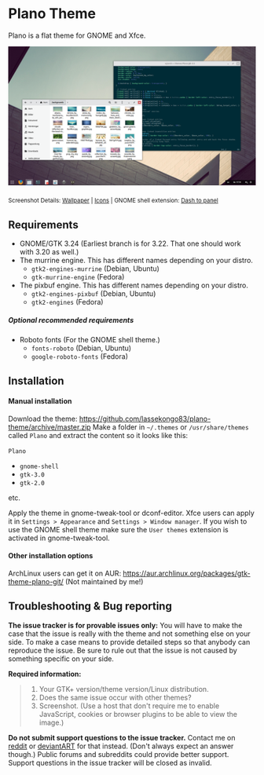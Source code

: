 # Plano Theme

Plano is a flat theme for GNOME and Xfce.

![Plano theme](plano.png?raw=true)

<sub>Screenshot Details: [Wallpaper](http://memovaslg.deviantart.com/art/Alone-353235628) | [Icons](https://github.com/snwh/paper-icon-theme) | GNOME shell extension: [Dash to panel](https://github.com/jderose9/dash-to-panel)</sub>

## Requirements

* GNOME/GTK 3.24 (Earliest branch is for 3.22. That one should work with 3.20 as well.)
* The murrine engine. This has different names depending on your distro.
  * `gtk2-engines-murrine` (Debian, Ubuntu)
  * `gtk-murrine-engine` (Fedora)
* The pixbuf engine. This has different names depending on your distro.
  * `gtk2-engines-pixbuf` (Debian, Ubuntu)
  * `gtk2-engines` (Fedora)

##### Optional recommended requirements
* Roboto fonts (For the GNOME shell theme.)
  * `fonts-roboto` (Debian, Ubuntu)
  * `google-roboto-fonts` (Fedora)

## Installation

#### Manual installation

Download the theme: https://github.com/lassekongo83/plano-theme/archive/master.zip
Make a folder in `~/.themes` or `/usr/share/themes` called `Plano` and extract the content so it looks like this:

`Plano`
  * `gnome-shell`
  * `gtk-3.0`
  * `gtk-2.0`

etc.

Apply the theme in gnome-tweak-tool or dconf-editor. Xfce users can apply it in `Settings > Appearance` and `Settings > Window manager`. If you wish to use the GNOME shell theme make sure the `User themes` extension is activated in gnome-tweak-tool.

#### Other installation options

ArchLinux users can get it on AUR: https://aur.archlinux.org/packages/gtk-theme-plano-git/ (Not maintained by me!)

## Troubleshooting & Bug reporting

**The issue tracker is for provable issues only:** You will have to make the case that the issue is really with the theme and not something else on your side. To make a case means to provide detailed steps so that anybody can reproduce the issue. Be sure to rule out that the issue is not caused by something specific on your side.

**Required information:**
> 1. Your GTK+ version/theme version/Linux distribution.
> 1. Does the same issue occur with other themes?
> 1. Screenshot. (Use a host that don't require me to enable JavaScript, cookies or browser plugins to be able to view the image.)

**Do not submit support questions to the issue tracker.** Contact me on [reddit](https://www.reddit.com/user/Frellwit/) or [deviantART](http://lassekongo83.deviantart.com) for that instead. (Don't always expect an answer though.) Public forums and subreddits could provide better support. Support questions in the issue tracker will be closed as invalid.

